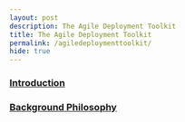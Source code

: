 ```yaml
---
layout: post
description: The Agile Deployment Toolkit
title: The Agile Deployment Toolkit
permalink: /agiledeploymenttoolkit/
hide: true
---
```


### [Introduction](/codebreakers/introduction/)

### [Background Philosophy](/codebreakers/backgroundphilosophy/)
